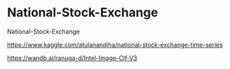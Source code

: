 # National-Stock-Exchange
National-Stock-Exchange

https://www.kaggle.com/atulanandjha/national-stock-exchange-time-series

https://wandb.ai/ranuga-d/Intel-Image-Clf-V3

